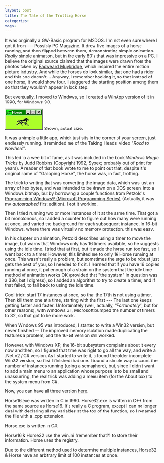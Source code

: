 ```yaml
---
layout: post
title: The Tale of the Trotting Horse
categories: 
tags: 
---
```


It was originally a GW-Basic program for MSDOS.  I'm not even sure where I got it from --- Possibly PC Magazine.  It drew five images of a horse running, and then flipped between them, demonstrating simple animation.  *Really* simple animation, but in the early 80's that was impressive on a PC. I believe the original source claimed that the images were drawn from the photos taken by [Eadweard Muybridge](http://en.wikipedia.org/wiki/Eadweard_Muybridge), which inspired the entire motion picture industry.  And while the horses do look similar, that one had a rider and this one doesn't.... Anyway, I remember hacking it, so that instead of one horse, it would show four.  I staggered the starting position among them so that they wouldn't appear in lock step.
  
But eventually, I moved to Windows, so I created a WinApp version of it in 1990, for Windows 3.0.

  ![photo:4450](/images/1000.7.4450.HorseProg.jpg)  Shown, actual size.
  
It was a simple a little app, which just sits in the corner of your screen, just endlessly running.  It reminded me of the Talking Heads' video "*Road to Nowhere*".
  
This led to a wee bit of fame, as it was included in the book *Windows Magic Tricks* by Judd Robbins (Copyright 1992, Sybex; probably out of print for years).  A reader of that book wrote to me to point out that, despite it's original name of "Galloping Horse", the horse was, in fact, trotting.
  
The trick to writing that was converting the image data, which was just an array of hex bytes, and was intended to be drawn on a DOS screen, into a Windows bitmap, but by borrowing a couple functions from Petzold's <a href="http://www.amazon.com/gp/product/B004OR1XLK/ref=as_li_qf_sp_asin_tl?ie=UTF8&camp=1789&creative=9325&creativeASIN=B004OR1XLK&linkCode=as2&tag=njtheatercom-20">Programming Windows&reg; (Microsoft Programming Series)</a><img src="http://www.assoc-amazon.com/e/ir?t=njtheatercom-20&l=as2&o=1&a=B004OR1XLK" width="1" height="1" border="0" alt="" style="border:none !important; margin:0px !important;" />  (Actually, it was my *autographed* first edition), I got it working.
  
Then I tried running two or more instances of it at the same time.  That got a bit monotonous, so I added a counter to figure out how many were running at once, and varied the background for each subsequent instance.  In 16-bit Windows, where there was virtually no memory protection, this was easy.

In his chapter on animation, Petzold describes using a timer to move the image, but warns that Windows only has 16 timers available, so he suggests using the idle time.  I tried that at first, but it made the horse run too fast, so I went back to a timer.  However, this limited me to only 16 Horse running at once.  This wasn't really a problem, but sometimes the urge to be robust just gets the best of you, so I needed to fix it.  I learned that if you have 16 copies running at once, it put enough of a strain on the system that the idle time method of animation works OK (provided that "the system" in question was a 386, but I digress), so I added an algorithm to try to create a timer, and if that failed, to fall back to using the idle time.

Cool trick: start 17 instances at once, so that the 17th is not using a timer.  Then kill them one at a time, starting with the first --- The last one keeps getting faster and faster.  Unfortunately (well, actually, "*Fortunately"*, but for other reasons), with Windows 3.1, Microsoft bumped the number of timers to 32, so that got to be more work.

When Windows 95 was introduced, I started to write a Win32 version, but never finished -- The improved memory isolation made duplicating the features a problem, and the 16-bit version still worked.

However, with Windows XP, the 16-bit subsystem complains about it every now and then, so I figured that time was right to go all the way, and write a .Net v2 / C# version.  As I started to write it, a found the older incomplete Win32 version, so first I finished that one.  I found a simple way to count the number of instances running (using a semaphore), but, since I didn't want to add a main menu to an application whose purpose is to be small and unassuming, the real trick was adding a menu item (for the About box) to the system menu from C#.

Now, you can have all three version [here](/files/Horse.zip).

Horse16.exe was written in C in 1990.
Horse32.exe is written in C++ from the same source as Horse16.  It's really a C program, except I can no longer deal with declaring all my variables at the top of the function, so I renamed the file with a .cpp extension.

Horse.exe is written in C#.

Horse16 &amp; Horse32 use the win.ini (remember that?) to store their information.  Horse uses the registry.

Due to the different method used to determine multiple instances, Horse32 &amp; Horse have an arbitrary limit of 100 instances at once.
